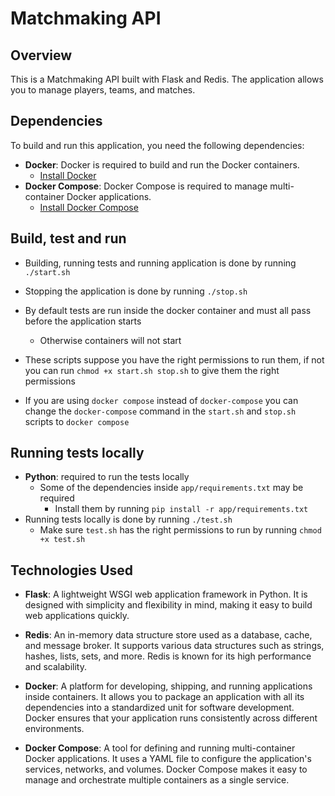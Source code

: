 # Matchmaking API

## Overview

This is a Matchmaking API built with Flask and Redis. The application allows you to manage players, teams, and matches.

## Dependencies

To build and run this application, you need the following dependencies:

- **Docker**: Docker is required to build and run the Docker containers.
  - [Install Docker](https://docs.docker.com/get-docker/)
- **Docker Compose**: Docker Compose is required to manage multi-container Docker applications.
  - [Install Docker Compose](https://docs.docker.com/compose/install/)

## Build, test and run

- Building, running tests and running application is done by running `./start.sh`
- Stopping the application is done by running `./stop.sh`
- By default tests are run inside the docker container and must all pass before the application starts

  - Otherwise containers will not start

- These scripts suppose you have the right permissions to run them, if not you can run `chmod +x start.sh stop.sh` to give them the right permissions
- If you are using `docker compose` instead of `docker-compose` you can change the `docker-compose` command in the `start.sh` and `stop.sh` scripts to `docker compose`

## Running tests locally

- **Python**: required to run the tests locally
  - Some of the dependencies inside `app/requirements.txt` may be required
    - Install them by running `pip install -r app/requirements.txt`
- Running tests locally is done by running `./test.sh`
  - Make sure `test.sh` has the right permissions to run by running `chmod +x test.sh`

## Technologies Used

- **Flask**: A lightweight WSGI web application framework in Python. It is designed with simplicity and flexibility in mind, making it easy to build web applications quickly.
- **Redis**: An in-memory data structure store used as a database, cache, and message broker. It supports various data structures such as strings, hashes, lists, sets, and more. Redis is known for its high performance and scalability.

- **Docker**: A platform for developing, shipping, and running applications inside containers. It allows you to package an application with all its dependencies into a standardized unit for software development. Docker ensures that your application runs consistently across different environments.

- **Docker Compose**: A tool for defining and running multi-container Docker applications. It uses a YAML file to configure the application's services, networks, and volumes. Docker Compose makes it easy to manage and orchestrate multiple containers as a single service.
